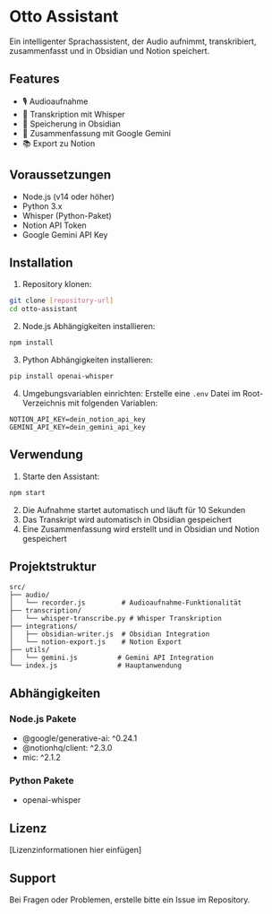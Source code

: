 # Otto Assistant

Ein intelligenter Sprachassistent, der Audio aufnimmt, transkribiert, zusammenfasst und in Obsidian und Notion speichert.

## Features

-   🎙️ Audioaufnahme
-   🧠 Transkription mit Whisper
-   📝 Speicherung in Obsidian
-   🤖 Zusammenfassung mit Google Gemini
-   📚 Export zu Notion

## Voraussetzungen

-   Node.js (v14 oder höher)
-   Python 3.x
-   Whisper (Python-Paket)
-   Notion API Token
-   Google Gemini API Key

## Installation

1. Repository klonen:

```bash
git clone [repository-url]
cd otto-assistant
```

2. Node.js Abhängigkeiten installieren:

```bash
npm install
```

3. Python Abhängigkeiten installieren:

```bash
pip install openai-whisper
```

4. Umgebungsvariablen einrichten:
   Erstelle eine `.env` Datei im Root-Verzeichnis mit folgenden Variablen:

```
NOTION_API_KEY=dein_notion_api_key
GEMINI_API_KEY=dein_gemini_api_key
```

## Verwendung

1. Starte den Assistant:

```bash
npm start
```

2. Die Aufnahme startet automatisch und läuft für 10 Sekunden
3. Das Transkript wird automatisch in Obsidian gespeichert
4. Eine Zusammenfassung wird erstellt und in Obsidian und Notion gespeichert

## Projektstruktur

```
src/
├── audio/
│   └── recorder.js         # Audioaufnahme-Funktionalität
├── transcription/
│   └── whisper-transcribe.py # Whisper Transkription
├── integrations/
│   ├── obsidian-writer.js  # Obsidian Integration
│   └── notion-export.js    # Notion Export
├── utils/
│   └── gemini.js          # Gemini API Integration
└── index.js               # Hauptanwendung
```

## Abhängigkeiten

### Node.js Pakete

-   @google/generative-ai: ^0.24.1
-   @notionhq/client: ^2.3.0
-   mic: ^2.1.2

### Python Pakete

-   openai-whisper

## Lizenz

[Lizenzinformationen hier einfügen]

## Support

Bei Fragen oder Problemen, erstelle bitte ein Issue im Repository.
